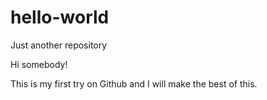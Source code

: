 # hello-world
Just another repository

Hi somebody!

This is my first try on Github and I will make the best of this.

